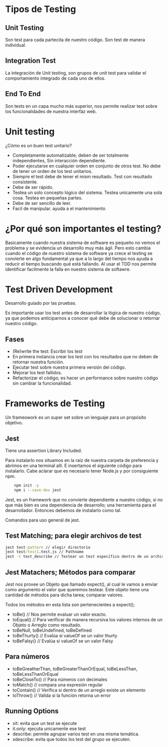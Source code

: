 # Tipos de Testing

## Unit Testing 
Son test para cada partecita de nuestro código. Son test de manera individual.

## Integration Test
La integración de Unit testing, son grupos de unit test para validar el comportamiento integrado de cada uno de ellos.

## End To End 

Son tests en un capa mucho más superior, nos permite realizar test sobre los funcionalidades de nuestra interfáz web.

# Unit testing

¿Cómo es un buen test unitario?

* Completamente automatizable; deben de ser totalmente independientes, Sin interacción dependiente.
* Poder ejecutarse en cualquier orden en conjunto de otros test. No debe de tener un orden de los test unitarios.
* Siempre el test debe de tener el mism resultado. Test con resultado consistente.
* Debe de ser rápido.
* Testea un solo concepto lógico del sistema. Testea unicamente una sola cosa. Testea en pequeñas partes.
* Debe de ser sencillo de leer.
* Facil de manipular. ayuda a el mantenimiento

# ¿Por qué son importantes el testing?

Basicamente cuando nuestra sistema de software es pequeño no vemos el problema y se evidencia un desarrollo muy más ágil. Pero esto cambia cuando el código de nuestro sistema de software ya crece el testing se convierte en algo fundamental ya que a lo largo del tiempo nos ayuda a reducir el tiempo buscando qué está fallando. Al usar el TDD nos permite identificar facilmente la falla en nuestro sistema de softawre.

# Test Driven Development

Desarrollo guiado por las pruebas.

Es importante usar los test antes de desarrollar la lógica de nuestro código, ya que podemos anticiparnos a conocer qué debe de solucionar o retornar nuestro código.

## Fases
* (Re)write the test: Escribir los test
* En primera instancia crear los test con los resultados que no deben de retornar nuestra función.
* Ejecutar test sobre nuestra primera versión del código.
* Mejorar los test fallidos.
* Refactorizar el código; es hacer un performance sobre nuestro código sin cambiar la funcionalidad.

# Frameworks de Testing

Un frameowork es un super set sobre un lenguaje para un propósito objetivo.

## Jest
Tiene una assertion Library Included.

Para instalarlo nos situamos en la raíz de nuestra carpeta de preferencia y abrimos en una terminal allí. E insertamos el siguiente código para instalarlo. Cabe aclarar que es necesario tener Node.js y por consiguiente npm.

```cmd
    npm init -y
    npm i --save-dev jest
```

Jest, es un framework que no convierte dependiente a nuestro código, si no que más bien es una dependencia de desarrollo; una herramienta para el desarrollador.
Entonces debemos de instalarlo como tal.

Comandos para uso general de jest.
## Test Matching; para elegir archivos de test
```cmd
jest test-pattern // elegir directorio
jest test/test1.test.js // Pathname
jest -t test_describe // Testear un test específico dentro de un archivo.
```

## Jest Matachers; Métodos para comparar

Jest nos provee un Objeto que llamado expect(), al cual le vamos a enviar como argumento el valor que queremos testear. Este objeto tiene una cantidad de métodos para dicha tarea; comparar valores.

Todos los métodos en esta lista son pertenecientes a expect();
* toBe() // Nos permite evaluar un valor exacto.
* toEqual() // Para verificar de manera recursiva los valores internos de un Objeto o Arreglo como resultado.
* toBeNull, toBeUndefined, toBeDefined
* toBeThurty() // Evalúa si valueOf se un valor thurty
* toBeFalsy() // Evalúa si valueOf se un valor Falsy

## Para números
* toBeGreatherThan, toBeGreaterThanOrEqual, toBeLessThan, toBeLessThanOrEqual
* toBeCloseTo() // Para números con decimales
* toMatch() // compara una expresión regular
* toContain() // Verifica si dentro de un arreglo existe un elemento
* toThrow() // Valida si la función retorna un error

## Running Options

* xit: evita que un test se ejecute
* it.only: ejecuta unicamente ese test
* describe: permite agrupar varios test en una misma temática.
* xdescribe: evita que todos los test del grupo se ejecuten.

